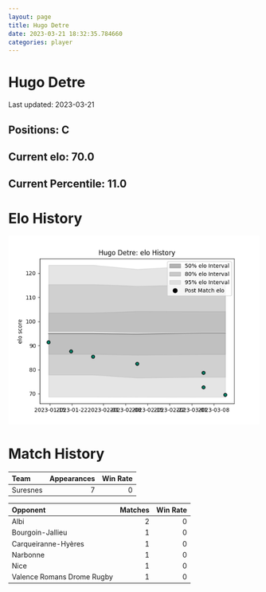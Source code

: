 ```yaml
---  
layout: page  
title: Hugo Detre  
date: 2023-03-21 18:32:35.784660  
categories: player  
---
```

# Hugo Detre


Last updated: 2023-03-21
## Positions: C

## Current elo: 70.0

## Current Percentile: 11.0

# Elo History


![elo history](history_HugoDetre.png)
# Match History


| Team     |   Appearances |   Win Rate |
|:---------|--------------:|-----------:|
| Suresnes |             7 |          0 |

| Opponent                   |   Matches |   Win Rate |
|:---------------------------|----------:|-----------:|
| Albi                       |         2 |          0 |
| Bourgoin-Jallieu           |         1 |          0 |
| Carqueiranne-Hyères        |         1 |          0 |
| Narbonne                   |         1 |          0 |
| Nice                       |         1 |          0 |
| Valence Romans Drome Rugby |         1 |          0 |